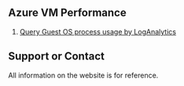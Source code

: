 ## Azure VM Performance

1. [Query Guest OS process usage by LogAnalytics](pages/GuestOSProcessUsage.md)




## Support or Contact

All information on the website is for reference. 
